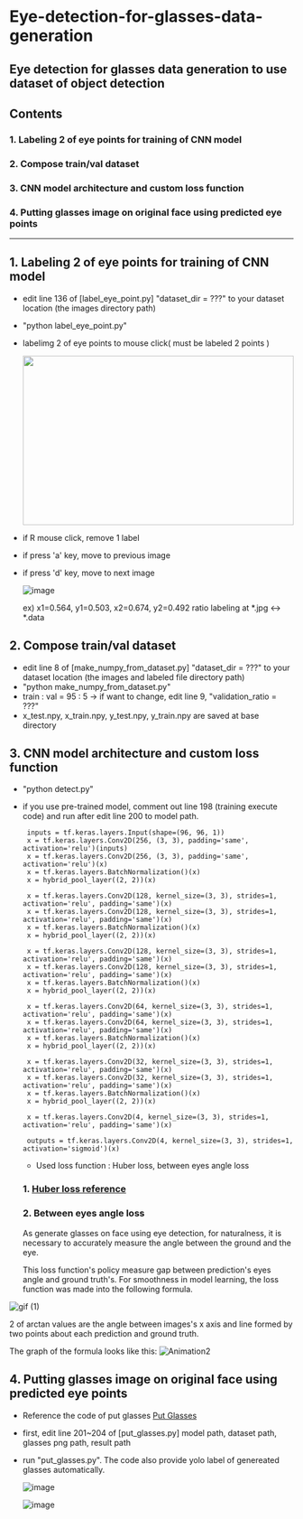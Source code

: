 # Eye-detection-for-glasses-data-generation
Eye detection for glasses data generation to use dataset of object detection 
---
## Contents
### 1. Labeling 2 of eye points for training of CNN model
### 2. Compose train/val dataset
### 3. CNN model architecture and custom loss function
### 4. Putting glasses image on original face using predicted eye points

---

## 1. Labeling 2 of eye points for training of CNN model
+ edit line 136 of [label_eye_point.py] "dataset_dir = ???" to your dataset location (the images directory path)
+ "python label_eye_point.py"
+ labelimg 2 of eye points to mouse click( must be labeled 2 points )

    <img src="https://user-images.githubusercontent.com/59654033/142639989-f8fa989f-c345-45bd-b8ee-8788b788b792.png" width="480" height="300">
    
+ if R mouse click, remove 1 label
+ if press 'a' key, move to previous image
+ if press 'd' key, move to next image

    ![image](https://user-images.githubusercontent.com/59654033/142640288-17f572a5-8c2a-4593-9829-8dd0c607691c.png)
    
    ex) x1=0.564, y1=0.503, x2=0.674, y2=0.492 ratio labeling at *.jpg <-> *.data
    
## 2. Compose train/val dataset
+ edit line 8 of [make_numpy_from_dataset.py] "dataset_dir = ???" to your dataset location (the images and labeled file directory path)
+ "python make_numpy_from_dataset.py"
+ train : val = 95 : 5 -> if want to change, edit line 9, "validation_ratio = ???"
+ x_test.npy, x_train.npy, y_test.npy, y_train.npy are saved at base directory

## 3. CNN model architecture and custom loss function
+ "python detect.py"
+ if you use pre-trained model, comment out line 198 (training execute code) and run after edit line 200 to model path.
 
   ```
    inputs = tf.keras.layers.Input(shape=(96, 96, 1))
    x = tf.keras.layers.Conv2D(256, (3, 3), padding='same', activation='relu')(inputs)
    x = tf.keras.layers.Conv2D(256, (3, 3), padding='same', activation='relu')(x)
    x = tf.keras.layers.BatchNormalization()(x)
    x = hybrid_pool_layer((2, 2))(x)

    x = tf.keras.layers.Conv2D(128, kernel_size=(3, 3), strides=1, activation='relu', padding='same')(x)
    x = tf.keras.layers.Conv2D(128, kernel_size=(3, 3), strides=1, activation='relu', padding='same')(x)
    x = tf.keras.layers.BatchNormalization()(x)
    x = hybrid_pool_layer((2, 2))(x)

    x = tf.keras.layers.Conv2D(128, kernel_size=(3, 3), strides=1, activation='relu', padding='same')(x)
    x = tf.keras.layers.Conv2D(128, kernel_size=(3, 3), strides=1, activation='relu', padding='same')(x)
    x = tf.keras.layers.BatchNormalization()(x)
    x = hybrid_pool_layer((2, 2))(x)

    x = tf.keras.layers.Conv2D(64, kernel_size=(3, 3), strides=1, activation='relu', padding='same')(x)
    x = tf.keras.layers.Conv2D(64, kernel_size=(3, 3), strides=1, activation='relu', padding='same')(x)
    x = tf.keras.layers.BatchNormalization()(x)
    x = hybrid_pool_layer((2, 2))(x)

    x = tf.keras.layers.Conv2D(32, kernel_size=(3, 3), strides=1, activation='relu', padding='same')(x)
    x = tf.keras.layers.Conv2D(32, kernel_size=(3, 3), strides=1, activation='relu', padding='same')(x)
    x = tf.keras.layers.BatchNormalization()(x)
    x = hybrid_pool_layer((2, 2))(x)

    x = tf.keras.layers.Conv2D(4, kernel_size=(3, 3), strides=1, activation='relu', padding='same')(x)

    outputs = tf.keras.layers.Conv2D(4, kernel_size=(3, 3), strides=1, activation='sigmoid')(x)
   ```
   + Used loss function : Huber loss, between eyes angle loss

   ### 1. [Huber loss reference](https://www.cantorsparadise.com/huber-loss-why-is-it-like-how-it-is-dcbe47936473)
   
   ### 2. Between eyes angle loss
   As generate glasses on face using eye detection, for naturalness, it is necessary to accurately measure the angle between the ground and the eye.
   
   This loss function's policy measure gap between prediction's eyes angle and ground truth's.
   For smoothness in model learning, the loss function was made into the following formula.

 ![gif (1)](https://user-images.githubusercontent.com/59654033/142753283-869e02bc-a74b-4088-bd88-2f7424ecb477.gif)

 2 of arctan values are the angle between images's x axis and line formed by two points about each prediction and ground truth. 
 
 The graph of the formula looks like this:
 ![Animation2](https://user-images.githubusercontent.com/59654033/142755900-d356d4bf-abbd-4061-a466-23f2ba93d4fa.gif)

## 4. Putting glasses image on original face using predicted eye points

 + Reference the code of put glasses [Put Glasses](https://github.com/kairess/bear-face-detection)
 + first, edit line 201~204 of [put_glasses.py] model path, dataset path, glasses png path, result path
 + run "put_glasses.py". The code also provide yolo label of genereated glasses automatically.
  
   ![image](https://user-images.githubusercontent.com/59654033/142759694-b34cdc38-0d0a-4d72-a3fa-33282b867f64.png)
   
   ![image](https://user-images.githubusercontent.com/59654033/142759740-1bc10042-6d9b-4679-9243-33dae904164b.png)



 
